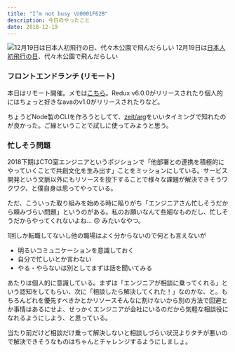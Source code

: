 ```yaml
---
title: "I’m not busy \U0001F62B"
description: 今日のやったこと
date: 2018-12-19
---
```


![12月19日は[日本人初飛行の日](http://www.nnh.to/12/19.html)、代々木公園で飛んだらしい](https://cdn-images-1.medium.com/max/800/1*2v0utWukR-FNlopmvRy78A.png)
12月19日は[日本人初飛行の日](http://www.nnh.to/12/19.html)、代々木公園で飛んだらしい

### フロントエンドランチ (リモート)

本日はリモート開催。メモは[こちら](https://scrapbox.io/mediba/%E3%83%95%E3%83%AD%E3%83%B3%E3%83%88%E3%82%A8%E3%83%B3%E3%83%89%E3%83%A9%E3%83%B3%E3%83%81_28)。Redux v6.0.0がリリースされたり個人的にはちょっと好きなavaのv1.0がリリースされたりなど。

ちょうどNode製のCLIを作ろうとしてて、[zeit/arg](https://github.com/zeit/arg)をいいタイミングで知れたのが良かった。ご縁ということで試しに使ってみようと思う。

### 忙しそう問題

2018下期はCTO室エンジニアというポジションで「他部署との連携を積極的にやっていくことで共創文化を生み出す」ことをミッションにしている。サービス開発という文脈以外にもリソースを投下することで様々な課題が解決できそうワクワク、と僕自身は思ってやっている。

ただ、こういった取り組みを始める時に陥りがち「エンジニアさん忙しそうだから頼みづらい問題」というのがある。私のお願いなんて些細なものだし、忙しそうだからやってくれないよね… 😢 みたいなやつ。

1回しか転職してないし他の職場はよく分からないので何とも言えないが

*   明るいコミュニケーションを意識しておく
*   自分で忙しいとか言わない
*   やる・やらないは別としてまずは話を聞いてみる

あたりは個人的に意識している。まずは「エンジニアが相談に乗ってくれる」という認知をしてもらい、次に「相談したら解決してくれた！」なのかな、と。もちろんどれを優先すべきかとかリソースそんなに割けないから別の方法で回避とか事情はあるにせよ、せっかくエンジニアが会社にいるのだから気軽な相談役になれるようにしよう、と思っている。

当たり前だけど相談だけ乗って解決しないと相談しづらい状況よりタチが悪いので解決できそうなものはちゃんとチャレンジするようにしましょ。
